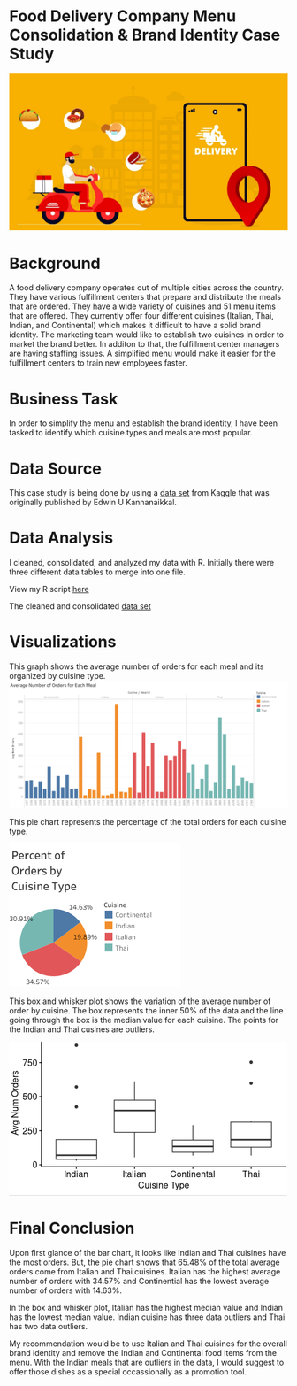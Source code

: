 # Food Delivery Company Menu Consolidation & Brand Identity Case Study

![image](https://github.com/aziasmith/FoodCompanyCaseStudy/blob/main/online-food-delivery-industry-min.jpg)

# Background
A food delivery company operates out of multiple cities across the country. They have various fulfillment centers that prepare and distribute the meals that are ordered. They have a wide variety of cuisines and 51 menu items that are offered. They currently offer four different cuisines (Italian, Thai, Indian, and Continental) which makes it difficult to have a solid brand identity. The marketing team would like to establish two cuisines in order to market the brand better. In additon to that, the fulfillment center managers are having staffing issues. A simplified menu would make it easier for the fulfillment centers to train new employees faster. 

# Business Task
In order to simplify the menu and establish the brand identity, I have been tasked to identify which cuisine types and meals are most popular. 

# Data Source
This case study is being done by using a [data set](https://www.kaggle.com/datasets/kannanaikkal/food-demand-forecasting) from Kaggle that was originally published by Edwin U Kannanaikkal. 

# Data Analysis 
I cleaned, consolidated, and analyzed my data with R. Initially there were three different data tables to merge into one file. 

View my R script [here](https://github.com/aziasmith/FoodCompanyCaseStudy/blob/main/Food%20Delivery%20Company%20Menu%20Consolidation%20Case%20Study%20Script_2.pdf)

The cleaned and consolidated [data set](https://github.com/aziasmith/FoodCompanyCaseStudy/blob/main/complete_meal_info.csv)

# Visualizations
This graph shows the average number of orders for each meal and its organized by cuisine type. 
![image](https://github.com/aziasmith/FoodCompanyCaseStudy/blob/main/Meal%20Orders%20Organized%20by%20Cuisine%20Type%20Bar%20Chart.png)

This pie chart represents the percentage of the total orders for each cuisine type. 
   
![image](https://github.com/aziasmith/FoodCompanyCaseStudy/blob/main/Percent%20of%20Total%20Orders%20by%20Cuisine%20Pie%20Chart.png)

This box and whisker plot shows the variation of the average number of order by cuisine. The box represents the inner 50% of the data and the line going through the box is the median value for each cuisine. The points for the Indian and Thai cusines are outliers. 

![image](https://github.com/aziasmith/FoodCompanyCaseStudy/blob/main/Box%20and%20Whisker%20Plot.png)

# Final Conclusion
Upon first glance of the bar chart, it looks like Indian and Thai cuisines have the most orders. But, the pie chart shows that 65.48% of the total average orders come from Italian and Thai cuisines. Italian has the highest average number of orders with 34.57% and Continential has the lowest average number of orders with 14.63%. 

In the box and whisker plot, Italian has the highest median value and Indian has the lowest median value. Indian cuisine has three data outliers and Thai has two data outliers. 

My recommendation would be to use Italian and Thai cuisines for the overall brand identity and remove the Indian and Continental food items from the menu. With the Indian meals that are outliers in the data, I would suggest to offer those dishes as a special occassionally as a promotion tool. 
